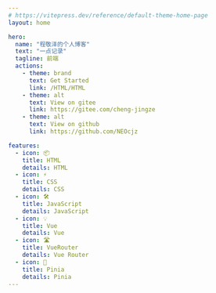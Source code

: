 ```yaml
---
# https://vitepress.dev/reference/default-theme-home-page
layout: home

hero:
  name: "程敬泽的个人博客"
  text: "一点记录"
  tagline: 前端
  actions:
    - theme: brand
      text: Get Started
      link: /HTML/HTML
    - theme: alt
      text: View on gitee
      link: https://gitee.com/cheng-jingze
    - theme: alt
      text: View on github
      link: https://github.com/NEOcjz

features:
  - icon: 📦
    title: HTML
    details: HTML
  - icon: ⚡️
    title: CSS
    details: CSS
  - icon: 🛠️
    title: JavaScript
    details: JavaScript
  - icon: 💡
    title: Vue
    details: Vue
  - icon: 🛣
    title: VueRouter
    details: Vue Router
  - icon: 🔑
    title: Pinia
    details: Pinia
---
```

<style>
  :root {
    --vp-home-hero-name-color: transparent;
    --vp-home-hero-name-background: -webkit-linear-gradient(120deg, #bd34fe, #41d1ff);
  }
</style>
